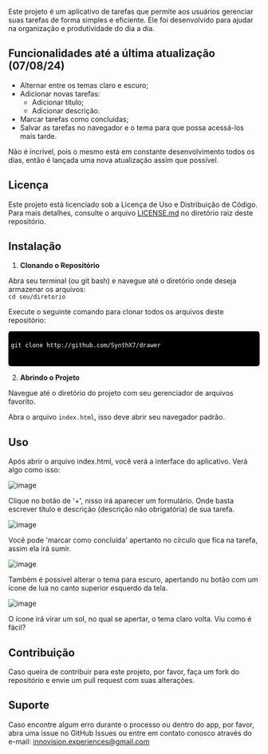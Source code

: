 Este projeto é um aplicativo de tarefas que permite aos usuários gerenciar suas tarefas de forma simples e eficiente. Ele foi desenvolvido para ajudar na organização e produtividade do dia a dia.

## Funcionalidades até a última atualização (07/08/24)

- Alternar entre os temas claro e escuro;
- Adicionar novas tarefas:
  - Adicionar título;
  - Adicionar descrição.
- Marcar tarefas como concluídas;
- Salvar as tarefas no navegador e o tema para que possa acessá-los mais tarde.

Não é íncrivel, pois o mesmo está em constante desenvolvimento todos os dias, então é lançada uma nova atualização assim que possível.

## Licença

Este projeto está licenciado sob a Licença de Uso e Distribuição de Código. Para mais detalhes, consulte o arquivo [LICENSE.md](LICENSE.md) no diretório raiz deste repositório.

## Instalação

1. **Clonando o Repositório**

  Abra seu terminal (ou git bash) e navegue até o diretório onde deseja armazenar os arquivos: <br>
  `cd seu/diretorio`
  
  Execute o seguinte comando para clonar todos os arquivos deste repositório: <br>
  <pre style="background-color: #000; color: #fff; padding: 5px; border-radius: 5px; overflow-x: auto;">
        <code style="font-family: monospace;">
git clone http://github.com/SynthX7/drawer
        </code>
    </pre>


2. **Abrindo o Projeto**

  Navegue até o diretório do projeto com seu gerenciador de arquivos favorito.

  Abra o arquivo `index.html`, isso deve abrir seu navegador padrão.

## Uso
Após abrir o arquivo index.html, você verá a interface do aplicativo. Verá algo como isso:

![image](https://github.com/user-attachments/assets/5ab6b371-c94a-4cf4-9309-24b8de534192)

Clique no botão de '+', nisso irá aparecer um formulário. Onde basta escrever título e descrição (descrição não obrigatória) de sua tarefa.

![image](https://github.com/user-attachments/assets/e38993f9-a9e2-4585-b798-1f62c81c6c06)

Você pode 'marcar como concluída' apertanto no círculo que fica na tarefa, assim ela irá sumir.

![image](https://github.com/user-attachments/assets/40220dbd-04ba-4aa8-95fe-3af78ebb6c6e)

Também é possível alterar o tema para escuro, apertando nu botão com um ícone de lua no canto superior esquerdo da tela.

![image](https://github.com/user-attachments/assets/92473db5-f4d1-4c0f-8f67-0aad54fe94e7)

O ícone irá virar um sol, no qual se apertar, o tema claro volta.
Viu como é fácil?

## Contribuição
Caso queira de contribuir para este projeto, por favor, faça um fork do repositório e envie um pull request com suas alterações.

## Suporte
Caso encontre algum erro durante o processo ou dentro do app, por favor, abra uma issue no GitHub Issues ou entre em contato conosco através do e-mail: [innovision.experiences@gmail.com](malito:innovision.experiences@gmail.com)